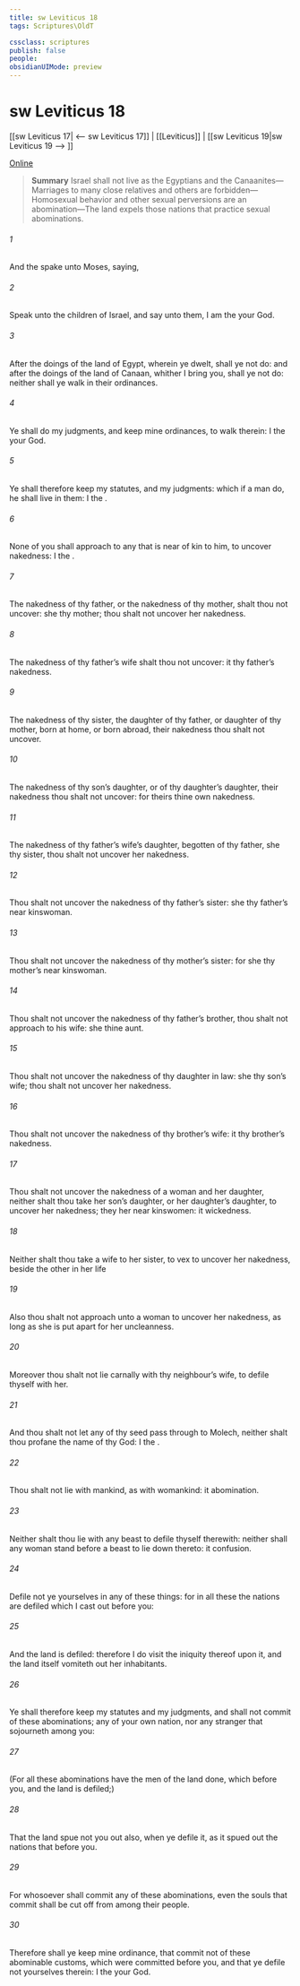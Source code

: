 ```yaml
---
title: sw Leviticus 18
tags: Scriptures\OldT

cssclass: scriptures
publish: false
people:
obsidianUIMode: preview
---
```


# sw Leviticus 18
[[sw Leviticus 17| <-- sw Leviticus 17]] | [[Leviticus]] | [[sw Leviticus 19|sw Leviticus 19 --> ]]

[Online](https://churchofjesuschrist.org/study/scriptures/ot/lev/18?lang=eng)

> __Summary__
Israel shall not live as the Egyptians and the Canaanites—Marriages to many close relatives and others are forbidden—Homosexual behavior and other sexual perversions are an abomination—The land expels those nations that practice sexual abominations.

###### 1 
And the  spake unto Moses, saying,

###### 2 
Speak unto the children of Israel, and say unto them, I am the  your God.

###### 3 
After the doings of the land of Egypt, wherein ye dwelt, shall ye not do: and after the doings of the land of Canaan, whither I bring you, shall ye not do: neither shall ye walk in their ordinances.

###### 4 
Ye shall do my judgments, and keep mine ordinances, to walk therein: I  the  your God.

###### 5 
Ye shall therefore keep my statutes, and my judgments: which if a man do, he shall live in them: I  the .

###### 6 
None of you shall approach to any that is near of kin to him, to uncover  nakedness: I  the .

###### 7 
The nakedness of thy father, or the nakedness of thy mother, shalt thou not uncover: she  thy mother; thou shalt not uncover her nakedness.

###### 8 
The nakedness of thy father’s wife shalt thou not uncover: it  thy father’s nakedness.

###### 9 
The nakedness of thy sister, the daughter of thy father, or daughter of thy mother,  born at home, or born abroad,  their nakedness thou shalt not uncover.

###### 10 
The nakedness of thy son’s daughter, or of thy daughter’s daughter,  their nakedness thou shalt not uncover: for theirs  thine own nakedness.

###### 11 
The nakedness of thy father’s wife’s daughter, begotten of thy father, she  thy sister, thou shalt not uncover her nakedness.

###### 12 
Thou shalt not uncover the nakedness of thy father’s sister: she  thy father’s near kinswoman.

###### 13 
Thou shalt not uncover the nakedness of thy mother’s sister: for she  thy mother’s near kinswoman.

###### 14 
Thou shalt not uncover the nakedness of thy father’s brother, thou shalt not approach to his wife: she  thine aunt.

###### 15 
Thou shalt not uncover the nakedness of thy daughter in law: she  thy son’s wife; thou shalt not uncover her nakedness.

###### 16 
Thou shalt not uncover the nakedness of thy brother’s wife: it  thy brother’s nakedness.

###### 17 
Thou shalt not uncover the nakedness of a woman and her daughter, neither shalt thou take her son’s daughter, or her daughter’s daughter, to uncover her nakedness;  they  her near kinswomen: it  wickedness.

###### 18 
Neither shalt thou take a wife to her sister, to vex  to uncover her nakedness, beside the other in her life 

###### 19 
Also thou shalt not approach unto a woman to uncover her nakedness, as long as she is put apart for her uncleanness.

###### 20 
Moreover thou shalt not lie carnally with thy neighbour’s wife, to defile thyself with her.

###### 21 
And thou shalt not let any of thy seed pass through  to Molech, neither shalt thou profane the name of thy God: I  the .

###### 22 
Thou shalt not lie with mankind, as with womankind: it  abomination.

###### 23 
Neither shalt thou lie with any beast to defile thyself therewith: neither shall any woman stand before a beast to lie down thereto: it  confusion.

###### 24 
Defile not ye yourselves in any of these things: for in all these the nations are defiled which I cast out before you:

###### 25 
And the land is defiled: therefore I do visit the iniquity thereof upon it, and the land itself vomiteth out her inhabitants.

###### 26 
Ye shall therefore keep my statutes and my judgments, and shall not commit  of these abominations;  any of your own nation, nor any stranger that sojourneth among you:

###### 27 
(For all these abominations have the men of the land done, which  before you, and the land is defiled;)

###### 28 
That the land spue not you out also, when ye defile it, as it spued out the nations that  before you.

###### 29 
For whosoever shall commit any of these abominations, even the souls that commit  shall be cut off from among their people.

###### 30 
Therefore shall ye keep mine ordinance, that  commit not  of these abominable customs, which were committed before you, and that ye defile not yourselves therein: I  the  your God.

